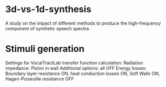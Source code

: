 # 3d-vs-1d-synthesis
A study on the impact of different methods to produce the high-frequency component of synthetic speech spectra.


# Stimuli generation
Settings for VocalTractLab transfer function calculation:
Radiation impedance: Piston in wall
Additional options: all OFF
Energy losses: Boundary layer resistance ON, heat conduction losses ON, Soft Walls ON, Hagen-Poiseuille resistance OFF

